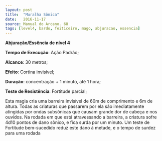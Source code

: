 ```yaml
---
layout: post
title:  "Muralha Sônica"
date:   2016-11-17
source: Manual do Arcano. 68
tags: [level4, bardo, feiticeiro, mago, abjuracao, essencia]
---
```


**Abjuração/Essência de nível 4**

**Tempo de Execução**: Ação Padrão;

**Alcance**: 30 metros;

**Efeito**: Cortina invisível;

**Duração**: concentração + 1 minuto, até 1 hora;

**Teste de Resistência**: Fortitude parcial;

Esta magia cria uma barreira invisível 
de 60m de comprimento e 6m de altura. 
Todas as criaturas que passarem por ela 
são imediatamente atingidas por ondas 
subsônicas que causam grande dor de 
cabeça e nos ouvidos. Na rodada em que 
está atravessando a barreira, a criatura sofre 4d10 pontos de dano sônico, e fica surda por um minuto. Um teste de Fortitude 
bem-sucedido reduz este dano à metade, e 
o tempo de surdez para uma rodada